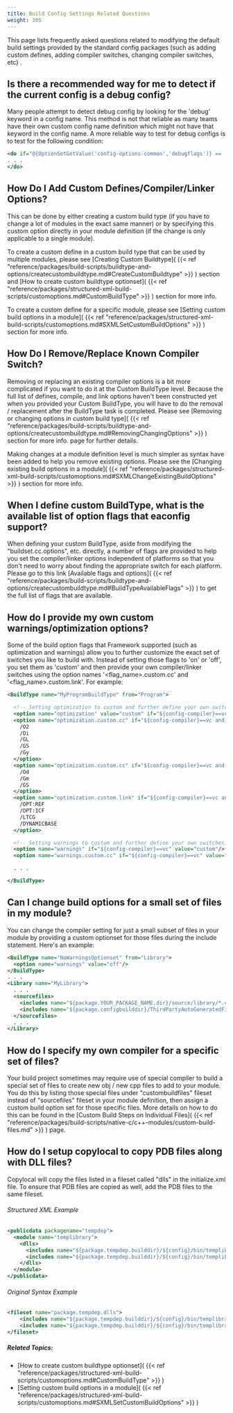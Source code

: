 ```yaml
---
title: Build Config Settings Related Questions
weight: 305
---
```


This page lists frequently asked questions related to modifying the default build settings provided by the standard config packages (such as adding custom defines, adding compiler switches, changing compiler switches, etc) .

<a name="DetectDebugConfig"></a>
## Is there a recommended way for me to detect if the current config is a debug config? ##

Many people attempt to detect debug config by looking for the &#39;debug&#39; keyword in a config name. This method is not that reliable as many teams have their own custom config name
definition which might not have that keyword in the config name. A more reliable way to test for debug configs is to test for the following condition:


```xml
<do if="@{OptionSetGetValue('config-options-common','debugflags')} == 'on'">
. . .
</do>
```
<a name="AddingCustomOptions"></a>
## How Do I Add Custom Defines/Compiler/Linker Options? ##

This can be done by either creating a custom build type (if you have to change a lot of modules in the exact same manner) or
by specifying this custom option directly in your module definition (if the change is only applicable to a single module).

To create a custom define in a custom build type that can be used by multiple modules, please see [Creating Custom Buildtype]( {{< ref "reference/packages/build-scripts/buildtype-and-options/createcustombuildtype.md#CreateCustomBuildtype" >}} )  section and  [How to create custom buildtype optionset]( {{< ref "reference/packages/structured-xml-build-scripts/customoptions.md#CustomBuildType" >}} ) section for more info.

To create a custom define for a specific module, please see [Setting custom build options in a module]( {{< ref "reference/packages/structured-xml-build-scripts/customoptions.md#SXMLSetCustomBuildOptions" >}} ) section for more info.

<a name="RemovingReplacingKnownCompilerSwitch"></a>
## How Do I Remove/Replace Known Compiler Switch? ##

Removing or replacing an existing compiler options is a bit more complicated if you want to do it at the Custom BuildType level.
Because the full list of defines, compile, and link options haven&#39;t been constructed yet when you provided your Custom BuildType,
you will have to do the removal / replacement after the BuildType task is completed.  Please see [Removing or changing options in custom build type]( {{< ref "reference/packages/build-scripts/buildtype-and-options/createcustombuildtype.md#RemovingChangingOptions" >}} ) section for more info.
page for further details.

Making changes at a module definition level is much simpler as syntax have been added to help you remove existing options.  Please
see the [Changing existing build options in a module]( {{< ref "reference/packages/structured-xml-build-scripts/customoptions.md#SXMLChangeExistingBuildOptions" >}} ) section for more info.

<a name="AvailableOptionFlags"></a>
## When I define custom BuildType, what is the available list of option flags that eaconfig support? ##

When defining your custom BuildType, aside from modifying the &quot;buildset.cc.options&quot;, etc. directly, a number of flags are provided
to help you set the compiler/linker options independent of platforms so that you don&#39;t need to worry about finding the appropriate switch for each platform.
Please go to this link [Available flags and options]( {{< ref "reference/packages/build-scripts/buildtype-and-options/createcustombuildtype.md#BuildTypeAvailableFlags" >}} ) to get the full list of flags that are available.

<a name="HowToSetCustomWarningsOptimizations"></a>
## How do I provide my own custom warnings/optimization options? ##

Some of the build option flags that Framework supported (such as optimization and warnings) allow you to further customize the
exact set of switches you like to build with. Instead of setting those flags to &#39;on&#39; or &#39;off&#39;, you set them as &#39;custom&#39; and then provide your own compiler/linker switches
using the option names &#39;&lt;flag_name&gt;.custom.cc&#39; and &#39;&lt;flag_name&gt;.custom.link&#39;. For example:


```xml
<BuildType name="MyProgramBuildType" from="Program">

  <!-- Setting optimization to custom and further define your own switches. -->
  <option name="optimization" value="custom" if="${config-compiler}==vc"/>
  <option name="optimization.custom.cc" if="${config-compiler}==vc and @{OptionSetGetValue('config-options-common','debugflags')} == 'on'">
    /O2
    /Oi
    /GL
    /GS
    /Gy
  </option>
  <option name="optimization.custom.cc" if="${config-compiler}==vc and @{OptionSetGetValue('config-options-common','debugflags')} != 'on'">
    /Od
    /Gm
    /GS
  </option>
  <option name="optimization.custom.link" if="${config-compiler}==vc and @{OptionSetGetValue('config-options-common','debugflags')} == 'on'">
    /OPT:REF
    /OPT:ICF
    /LTCG
    /DYNAMICBASE
  </option>

  <!-- Setting warnings to custom and further define your own switches. -->
  <option name="warnings" if="${config-compiler}==vc" value="custom"/>
  <option name="warnings.custom.cc" if="${config-compiler}==vc" value="/W4"/>

  . . .

</BuildType>
```
<a name="ChangingBuildOptionsInSmallSetOfFiles"></a>
## Can I change build options for a small set of files in my module? ##

You can change the compiler setting for just a small subset of files in your module by providing a custom optionset for those files during the include statement.  Here&#39;s an example:


```xml
<BuildType name="NoWarningsOptionset" from="Library">
  <option name="warnings" value="off"/>
</BuildType>
. . .
<Library name="MyLibrary">
  . . .
  <sourcefiles>
    <includes name="${package.YOUR_PACKAGE_NAME.dir}/source/library/*.cpp">
    <includes name="${package.configbuilddir}/ThirdPartyAutoGeneratedFiles/*.cpp" optionset="NoWarningsOptionset">
  </sourcefiles>
  . . .
</Library>
```
<a name="HowToBuildWithOwnCompiler"></a>
## How do I specify my own compiler for a specific set of files? ##

Your build project sometimes may require use of special compiler to build a special set of files to create new obj / new cpp
files to add to your module.  You do this by listing those special files under &quot;custombuildfiles&quot; fileset instead of
&quot;sourcefiles&quot; fileset in your module definition, then assign a custom build option set for those specific files.
More details on how to do this can be found in the [Custom Build Steps on Individual Files]( {{< ref "reference/packages/build-scripts/native-c/c++-modules/custom-build-files.md" >}} ) page.

<a name="CopyLocalPdbFiles"></a>
## How do I setup copylocal to copy PDB files along with DLL files? ##

Copylocal will copy the files listed in a fileset called &quot;dlls&quot; in the initialize.xml file.
To ensure that PDB files are copied as well, add the PDB files to the same fileset.

###### Structured XML Example ######

```xml
<publicdata packagename="tempdep">
  <module name="templibrary">
    <dlls>
      <includes name="${package.tempdep.builddir}/${config}/bin/templibrary${dll-suffix}" />
      <includes name="${package.tempdep.builddir}/${config}/bin/templibrary.pdb" />
    </dlls>
  </module>
</publicdata>
```
###### Original Syntax Example ######

```xml
<fileset name="package.tempdep.dlls">
    <includes name="${package.tempdep.builddir}/${config}/bin/templibrary${dll-suffix}" />
    <includes name="${package.tempdep.builddir}/${config}/bin/templibrary.pdb" />
</fileset>
```

##### Related Topics: #####
-  [How to create custom buildtype optionset]( {{< ref "reference/packages/structured-xml-build-scripts/customoptions.md#CustomBuildType" >}} ) 
-  [Setting custom build options in a module]( {{< ref "reference/packages/structured-xml-build-scripts/customoptions.md#SXMLSetCustomBuildOptions" >}} ) 
